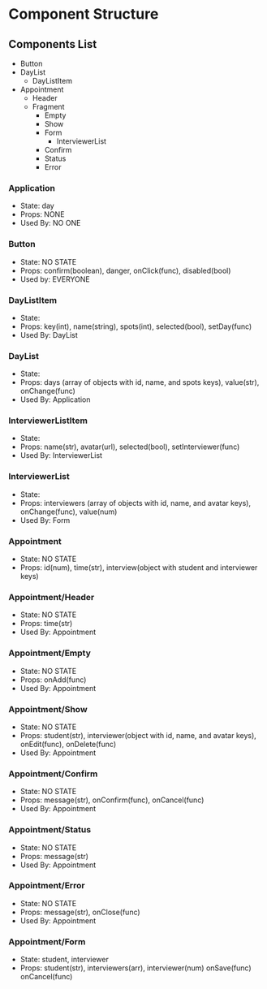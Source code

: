 # Component Structure
## Components List
  - Button
  - DayList
    - DayListItem
  - Appointment
    - Header
    - Fragment
      - Empty
      - Show
      - Form
        - InterviewerList
      - Confirm
      - Status
      - Error



### Application
 - State: day
 - Props: NONE
 - Used By: NO ONE

### Button
  - State: NO STATE
  - Props: confirm(boolean), danger, onClick(func), disabled(bool)
  - Used by: EVERYONE
  
### DayListItem
 - State:
 - Props: key(int), name(string), spots(int), selected(bool), setDay(func) 
 - Used By: DayList
 
### DayList
  - State:
  - Props: days (array of objects with id, name, and spots keys), value(str), onChange(func)
  - Used By: Application

### InterviewerListItem
  - State:
  - Props: name(str), avatar(url), selected(bool), setInterviewer(func)
  - Used By: InterviewerList

### InterviewerList
  - State: 
  - Props: interviewers (array of objects with id, name, and avatar keys), onChange(func), value(num)
  - Used By: Form

### Appointment
  - State: NO STATE
  - Props: id(num), time(str), interview(object with student and interviewer keys)

### Appointment/Header
  - State: NO STATE
  - Props: time(str)
  - Used By: Appointment

### Appointment/Empty
 - State: NO STATE
 - Props: onAdd(func)
 - Used By: Appointment

### Appointment/Show
  - State: NO STATE
  - Props: student(str), interviewer(object with id, name, and avatar keys), onEdit(func), onDelete(func)
  - Used By: Appointment

### Appointment/Confirm
 - State: NO STATE
 - Props: message(str), onConfirm(func), onCancel(func)
 - Used By: Appointment

### Appointment/Status
 - State: NO STATE
 - Props: message(str)
 - Used By: Appointment

### Appointment/Error
 - State: NO STATE
 - Props: message(str), onClose(func)
 - Used By: Appointment

### Appointment/Form
  - State: student, interviewer
  - Props: student(str), interviewers(arr), interviewer(num) onSave(func) onCancel(func)
